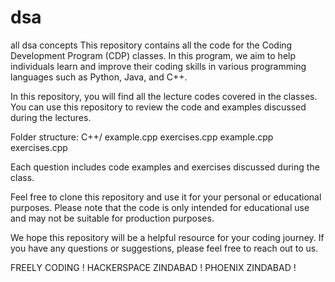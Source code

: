 # dsa
all dsa concepts
This repository contains all the code for the Coding Development Program (CDP) classes. In this program, we aim to help individuals learn and improve their coding skills in various programming languages such as Python, Java, and C++.

In this repository, you will find all the lecture codes covered in the classes. You can use this repository to review the code and examples discussed during the lectures.

Folder structure:
C++/
example.cpp
exercises.cpp
example.cpp
exercises.cpp

Each question includes code examples and exercises discussed during the class.

Feel free to clone this repository and use it for your personal or educational purposes. Please note that the code is only intended for educational use and may not be suitable for production purposes.

We hope this repository will be a helpful resource for your coding journey. If you have any questions or suggestions, please feel free to reach out to us.

FREELY CODING !
HACKERSPACE ZINDABAD !
PHOENIX ZINDABAD !

